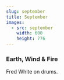 ```yaml
---
slug: september
title: September
images:
  - src: september
    width: 600
    height: 776
---
```

### Earth, Wind & Fire

Fred White on drums.

<div data-player="Gs069dndIYk"></div>